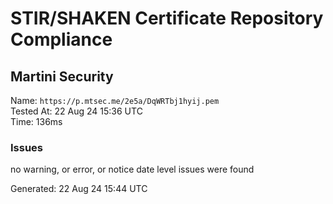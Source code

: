 # STIR/SHAKEN Certificate Repository Compliance

## Martini Security

Name: `https://p.mtsec.me/2e5a/DqWRTbj1hyij.pem`\
Tested At: 22 Aug 24 15:36 UTC\
Time: 136ms

### Issues

no warning, or error, or notice date level issues were found

Generated: 22 Aug 24 15:44 UTC